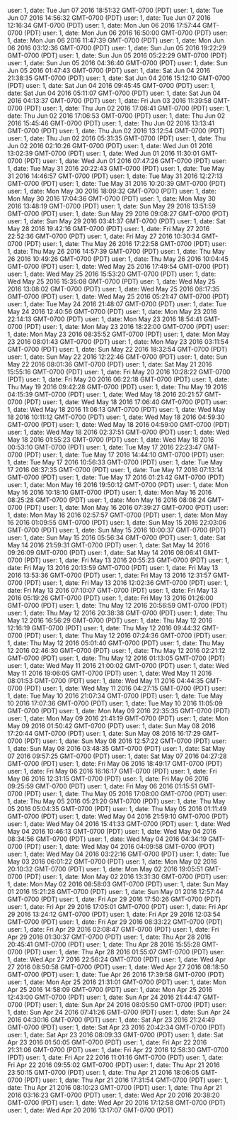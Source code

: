 user: 1, date: Tue Jun 07 2016 18:51:32 GMT-0700 (PDT)
user: 1, date: Tue Jun 07 2016 14:56:32 GMT-0700 (PDT)
user: 1, date: Tue Jun 07 2016 12:16:34 GMT-0700 (PDT)
user: 1, date: Mon Jun 06 2016 17:57:44 GMT-0700 (PDT)
user: 1, date: Mon Jun 06 2016 16:50:00 GMT-0700 (PDT)
user: 1, date: Mon Jun 06 2016 11:47:39 GMT-0700 (PDT)
user: 1, date: Mon Jun 06 2016 03:12:36 GMT-0700 (PDT)
user: 1, date: Sun Jun 05 2016 19:22:29 GMT-0700 (PDT)
user: 1, date: Sun Jun 05 2016 05:22:29 GMT-0700 (PDT)
user: 1, date: Sun Jun 05 2016 04:36:40 GMT-0700 (PDT)
user: 1, date: Sun Jun 05 2016 01:47:43 GMT-0700 (PDT)
user: 1, date: Sat Jun 04 2016 21:38:35 GMT-0700 (PDT)
user: 1, date: Sat Jun 04 2016 15:12:10 GMT-0700 (PDT)
user: 1, date: Sat Jun 04 2016 09:45:45 GMT-0700 (PDT)
user: 1, date: Sat Jun 04 2016 05:11:07 GMT-0700 (PDT)
user: 1, date: Sat Jun 04 2016 04:13:37 GMT-0700 (PDT)
user: 1, date: Fri Jun 03 2016 11:39:58 GMT-0700 (PDT)
user: 1, date: Thu Jun 02 2016 17:08:41 GMT-0700 (PDT)
user: 1, date: Thu Jun 02 2016 17:06:53 GMT-0700 (PDT)
user: 1, date: Thu Jun 02 2016 15:45:46 GMT-0700 (PDT)
user: 1, date: Thu Jun 02 2016 13:13:41 GMT-0700 (PDT)
user: 1, date: Thu Jun 02 2016 13:12:54 GMT-0700 (PDT)
user: 1, date: Thu Jun 02 2016 05:31:35 GMT-0700 (PDT)
user: 1, date: Thu Jun 02 2016 02:10:26 GMT-0700 (PDT)
user: 1, date: Wed Jun 01 2016 13:02:39 GMT-0700 (PDT)
user: 1, date: Wed Jun 01 2016 11:30:01 GMT-0700 (PDT)
user: 1, date: Wed Jun 01 2016 07:47:26 GMT-0700 (PDT)
user: 1, date: Tue May 31 2016 20:22:43 GMT-0700 (PDT)
user: 1, date: Tue May 31 2016 14:46:57 GMT-0700 (PDT)
user: 1, date: Tue May 31 2016 12:27:13 GMT-0700 (PDT)
user: 1, date: Tue May 31 2016 10:20:39 GMT-0700 (PDT)
user: 1, date: Mon May 30 2016 18:09:32 GMT-0700 (PDT)
user: 1, date: Mon May 30 2016 17:04:36 GMT-0700 (PDT)
user: 1, date: Mon May 30 2016 13:48:19 GMT-0700 (PDT)
user: 1, date: Sun May 29 2016 13:51:59 GMT-0700 (PDT)
user: 1, date: Sun May 29 2016 09:08:27 GMT-0700 (PDT)
user: 1, date: Sun May 29 2016 03:41:37 GMT-0700 (PDT)
user: 1, date: Sat May 28 2016 19:42:16 GMT-0700 (PDT)
user: 1, date: Fri May 27 2016 22:52:36 GMT-0700 (PDT)
user: 1, date: Fri May 27 2016 10:30:34 GMT-0700 (PDT)
user: 1, date: Thu May 26 2016 17:22:58 GMT-0700 (PDT)
user: 1, date: Thu May 26 2016 14:57:39 GMT-0700 (PDT)
user: 1, date: Thu May 26 2016 10:49:26 GMT-0700 (PDT)
user: 1, date: Thu May 26 2016 10:04:45 GMT-0700 (PDT)
user: 1, date: Wed May 25 2016 17:49:54 GMT-0700 (PDT)
user: 1, date: Wed May 25 2016 15:53:20 GMT-0700 (PDT)
user: 1, date: Wed May 25 2016 15:35:08 GMT-0700 (PDT)
user: 1, date: Wed May 25 2016 13:08:02 GMT-0700 (PDT)
user: 1, date: Wed May 25 2016 08:17:35 GMT-0700 (PDT)
user: 1, date: Wed May 25 2016 05:21:47 GMT-0700 (PDT)
user: 1, date: Tue May 24 2016 21:48:07 GMT-0700 (PDT)
user: 1, date: Tue May 24 2016 12:40:56 GMT-0700 (PDT)
user: 1, date: Mon May 23 2016 22:14:13 GMT-0700 (PDT)
user: 1, date: Mon May 23 2016 18:54:41 GMT-0700 (PDT)
user: 1, date: Mon May 23 2016 18:22:00 GMT-0700 (PDT)
user: 1, date: Mon May 23 2016 08:35:52 GMT-0700 (PDT)
user: 1, date: Mon May 23 2016 08:01:43 GMT-0700 (PDT)
user: 1, date: Mon May 23 2016 03:11:54 GMT-0700 (PDT)
user: 1, date: Sun May 22 2016 18:32:54 GMT-0700 (PDT)
user: 1, date: Sun May 22 2016 12:22:46 GMT-0700 (PDT)
user: 1, date: Sun May 22 2016 08:01:36 GMT-0700 (PDT)
user: 1, date: Sat May 21 2016 15:55:16 GMT-0700 (PDT)
user: 1, date: Fri May 20 2016 10:28:22 GMT-0700 (PDT)
user: 1, date: Fri May 20 2016 06:22:18 GMT-0700 (PDT)
user: 1, date: Thu May 19 2016 09:42:28 GMT-0700 (PDT)
user: 1, date: Thu May 19 2016 04:15:39 GMT-0700 (PDT)
user: 1, date: Wed May 18 2016 20:21:57 GMT-0700 (PDT)
user: 1, date: Wed May 18 2016 17:06:40 GMT-0700 (PDT)
user: 1, date: Wed May 18 2016 11:06:13 GMT-0700 (PDT)
user: 1, date: Wed May 18 2016 10:11:12 GMT-0700 (PDT)
user: 1, date: Wed May 18 2016 04:59:30 GMT-0700 (PDT)
user: 1, date: Wed May 18 2016 04:59:00 GMT-0700 (PDT)
user: 1, date: Wed May 18 2016 02:37:51 GMT-0700 (PDT)
user: 1, date: Wed May 18 2016 01:55:23 GMT-0700 (PDT)
user: 1, date: Wed May 18 2016 00:53:10 GMT-0700 (PDT)
user: 1, date: Tue May 17 2016 22:23:47 GMT-0700 (PDT)
user: 1, date: Tue May 17 2016 14:44:10 GMT-0700 (PDT)
user: 1, date: Tue May 17 2016 10:56:33 GMT-0700 (PDT)
user: 1, date: Tue May 17 2016 08:37:35 GMT-0700 (PDT)
user: 1, date: Tue May 17 2016 07:13:14 GMT-0700 (PDT)
user: 1, date: Tue May 17 2016 01:21:42 GMT-0700 (PDT)
user: 1, date: Mon May 16 2016 19:50:12 GMT-0700 (PDT)
user: 1, date: Mon May 16 2016 10:18:10 GMT-0700 (PDT)
user: 1, date: Mon May 16 2016 08:25:28 GMT-0700 (PDT)
user: 1, date: Mon May 16 2016 08:08:24 GMT-0700 (PDT)
user: 1, date: Mon May 16 2016 07:39:27 GMT-0700 (PDT)
user: 1, date: Mon May 16 2016 02:57:57 GMT-0700 (PDT)
user: 1, date: Mon May 16 2016 01:09:55 GMT-0700 (PDT)
user: 1, date: Sun May 15 2016 22:03:06 GMT-0700 (PDT)
user: 1, date: Sun May 15 2016 10:00:37 GMT-0700 (PDT)
user: 1, date: Sun May 15 2016 05:56:34 GMT-0700 (PDT)
user: 1, date: Sat May 14 2016 21:59:31 GMT-0700 (PDT)
user: 1, date: Sat May 14 2016 09:26:09 GMT-0700 (PDT)
user: 1, date: Sat May 14 2016 08:06:41 GMT-0700 (PDT)
user: 1, date: Fri May 13 2016 20:55:23 GMT-0700 (PDT)
user: 1, date: Fri May 13 2016 20:13:59 GMT-0700 (PDT)
user: 1, date: Fri May 13 2016 13:53:36 GMT-0700 (PDT)
user: 1, date: Fri May 13 2016 12:31:57 GMT-0700 (PDT)
user: 1, date: Fri May 13 2016 12:02:36 GMT-0700 (PDT)
user: 1, date: Fri May 13 2016 07:10:07 GMT-0700 (PDT)
user: 1, date: Fri May 13 2016 05:19:26 GMT-0700 (PDT)
user: 1, date: Fri May 13 2016 01:26:00 GMT-0700 (PDT)
user: 1, date: Thu May 12 2016 20:56:59 GMT-0700 (PDT)
user: 1, date: Thu May 12 2016 20:38:38 GMT-0700 (PDT)
user: 1, date: Thu May 12 2016 16:56:29 GMT-0700 (PDT)
user: 1, date: Thu May 12 2016 12:16:19 GMT-0700 (PDT)
user: 1, date: Thu May 12 2016 09:44:32 GMT-0700 (PDT)
user: 1, date: Thu May 12 2016 07:24:36 GMT-0700 (PDT)
user: 1, date: Thu May 12 2016 05:01:40 GMT-0700 (PDT)
user: 1, date: Thu May 12 2016 02:46:30 GMT-0700 (PDT)
user: 1, date: Thu May 12 2016 02:21:12 GMT-0700 (PDT)
user: 1, date: Thu May 12 2016 01:13:05 GMT-0700 (PDT)
user: 1, date: Wed May 11 2016 21:00:02 GMT-0700 (PDT)
user: 1, date: Wed May 11 2016 19:06:05 GMT-0700 (PDT)
user: 1, date: Wed May 11 2016 08:01:53 GMT-0700 (PDT)
user: 1, date: Wed May 11 2016 04:44:35 GMT-0700 (PDT)
user: 1, date: Wed May 11 2016 04:27:15 GMT-0700 (PDT)
user: 1, date: Tue May 10 2016 21:07:34 GMT-0700 (PDT)
user: 1, date: Tue May 10 2016 17:07:36 GMT-0700 (PDT)
user: 1, date: Tue May 10 2016 11:05:09 GMT-0700 (PDT)
user: 1, date: Mon May 09 2016 22:35:35 GMT-0700 (PDT)
user: 1, date: Mon May 09 2016 21:41:19 GMT-0700 (PDT)
user: 1, date: Mon May 09 2016 01:50:42 GMT-0700 (PDT)
user: 1, date: Sun May 08 2016 17:20:44 GMT-0700 (PDT)
user: 1, date: Sun May 08 2016 16:17:29 GMT-0700 (PDT)
user: 1, date: Sun May 08 2016 12:57:22 GMT-0700 (PDT)
user: 1, date: Sun May 08 2016 03:48:35 GMT-0700 (PDT)
user: 1, date: Sat May 07 2016 09:57:25 GMT-0700 (PDT)
user: 1, date: Sat May 07 2016 04:27:28 GMT-0700 (PDT)
user: 1, date: Fri May 06 2016 18:49:17 GMT-0700 (PDT)
user: 1, date: Fri May 06 2016 16:16:17 GMT-0700 (PDT)
user: 1, date: Fri May 06 2016 12:31:15 GMT-0700 (PDT)
user: 1, date: Fri May 06 2016 09:25:59 GMT-0700 (PDT)
user: 1, date: Fri May 06 2016 01:15:51 GMT-0700 (PDT)
user: 1, date: Thu May 05 2016 17:08:00 GMT-0700 (PDT)
user: 1, date: Thu May 05 2016 05:21:20 GMT-0700 (PDT)
user: 1, date: Thu May 05 2016 05:04:35 GMT-0700 (PDT)
user: 1, date: Thu May 05 2016 01:11:49 GMT-0700 (PDT)
user: 1, date: Wed May 04 2016 21:59:10 GMT-0700 (PDT)
user: 1, date: Wed May 04 2016 15:41:33 GMT-0700 (PDT)
user: 1, date: Wed May 04 2016 10:46:13 GMT-0700 (PDT)
user: 1, date: Wed May 04 2016 08:34:56 GMT-0700 (PDT)
user: 1, date: Wed May 04 2016 04:34:19 GMT-0700 (PDT)
user: 1, date: Wed May 04 2016 04:09:58 GMT-0700 (PDT)
user: 1, date: Wed May 04 2016 03:22:16 GMT-0700 (PDT)
user: 1, date: Tue May 03 2016 06:01:22 GMT-0700 (PDT)
user: 1, date: Mon May 02 2016 20:10:32 GMT-0700 (PDT)
user: 1, date: Mon May 02 2016 19:05:51 GMT-0700 (PDT)
user: 1, date: Mon May 02 2016 13:31:30 GMT-0700 (PDT)
user: 1, date: Mon May 02 2016 08:58:03 GMT-0700 (PDT)
user: 1, date: Sun May 01 2016 15:21:28 GMT-0700 (PDT)
user: 1, date: Sun May 01 2016 12:57:44 GMT-0700 (PDT)
user: 1, date: Fri Apr 29 2016 17:50:26 GMT-0700 (PDT)
user: 1, date: Fri Apr 29 2016 17:05:01 GMT-0700 (PDT)
user: 1, date: Fri Apr 29 2016 13:24:12 GMT-0700 (PDT)
user: 1, date: Fri Apr 29 2016 12:03:54 GMT-0700 (PDT)
user: 1, date: Fri Apr 29 2016 08:33:22 GMT-0700 (PDT)
user: 1, date: Fri Apr 29 2016 02:08:47 GMT-0700 (PDT)
user: 1, date: Fri Apr 29 2016 01:30:37 GMT-0700 (PDT)
user: 1, date: Thu Apr 28 2016 20:45:41 GMT-0700 (PDT)
user: 1, date: Thu Apr 28 2016 15:55:28 GMT-0700 (PDT)
user: 1, date: Thu Apr 28 2016 01:55:07 GMT-0700 (PDT)
user: 1, date: Wed Apr 27 2016 22:56:24 GMT-0700 (PDT)
user: 1, date: Wed Apr 27 2016 08:50:58 GMT-0700 (PDT)
user: 1, date: Wed Apr 27 2016 08:18:50 GMT-0700 (PDT)
user: 1, date: Tue Apr 26 2016 17:39:58 GMT-0700 (PDT)
user: 1, date: Mon Apr 25 2016 21:31:01 GMT-0700 (PDT)
user: 1, date: Mon Apr 25 2016 14:58:09 GMT-0700 (PDT)
user: 1, date: Mon Apr 25 2016 12:43:00 GMT-0700 (PDT)
user: 1, date: Sun Apr 24 2016 21:44:47 GMT-0700 (PDT)
user: 1, date: Sun Apr 24 2016 08:05:50 GMT-0700 (PDT)
user: 1, date: Sun Apr 24 2016 07:41:26 GMT-0700 (PDT)
user: 1, date: Sun Apr 24 2016 04:30:16 GMT-0700 (PDT)
user: 1, date: Sat Apr 23 2016 21:24:49 GMT-0700 (PDT)
user: 1, date: Sat Apr 23 2016 20:42:34 GMT-0700 (PDT)
user: 1, date: Sat Apr 23 2016 08:09:33 GMT-0700 (PDT)
user: 1, date: Sat Apr 23 2016 01:50:05 GMT-0700 (PDT)
user: 1, date: Fri Apr 22 2016 21:31:06 GMT-0700 (PDT)
user: 1, date: Fri Apr 22 2016 12:58:30 GMT-0700 (PDT)
user: 1, date: Fri Apr 22 2016 11:01:16 GMT-0700 (PDT)
user: 1, date: Fri Apr 22 2016 09:55:02 GMT-0700 (PDT)
user: 1, date: Thu Apr 21 2016 23:50:15 GMT-0700 (PDT)
user: 1, date: Thu Apr 21 2016 18:06:05 GMT-0700 (PDT)
user: 1, date: Thu Apr 21 2016 17:31:54 GMT-0700 (PDT)
user: 1, date: Thu Apr 21 2016 08:10:23 GMT-0700 (PDT)
user: 1, date: Thu Apr 21 2016 03:16:23 GMT-0700 (PDT)
user: 1, date: Wed Apr 20 2016 20:38:20 GMT-0700 (PDT)
user: 1, date: Wed Apr 20 2016 17:12:58 GMT-0700 (PDT)
user: 1, date: Wed Apr 20 2016 13:17:07 GMT-0700 (PDT)
